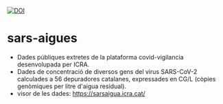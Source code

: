 [![DOI](https://zenodo.org/badge/DOI/10.5281/zenodo.4244774.svg)](https://doi.org/10.5281/zenodo.4244774)

# sars-aigues
- Dades públiques extretes de la plataforma covid-vigilancia desenvolupada per ICRA.
- Dades de concentració de diversos gens del virus SARS-CoV-2 calculades a 56
  depuradores catalanes, expressades en CG/L (còpies genòmiques per litre
  d'aigua residual).
- visor de les dades: https://sarsaigua.icra.cat/
